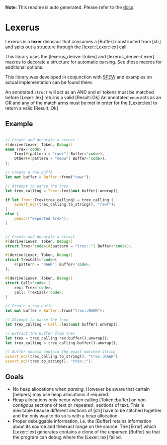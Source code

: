 **Note**: This readme is auto generated. Please refer to the [docs](https://docs.rs/lexerus/latest/lexerus).

# Lexerus
Lexerus is a **lexer** dinosaur that consumes a [Buffer]
constructed from [str] and spits out a structure through
the [lexer::Lexer::lex] call.

This library uses the [lexerus_derive::Token] and
[lexerus_derive::Lexer] macros to decorate a structure
for automatic parsing. See those macros for additional
options.

This library was developed in conjunction with [SPEW](https://github.com/babagreensheep/spew/tree/dev/elves/winky/src) and examples on actual implementation can be found there.

An annotated `struct` will act as an AND and all tokens must be matched before
[Lexer::lex] returns a valid [Result::Ok]
An annotated `enum` acts as an OR and any of the match arms must be met in order for the
[Lexer::lex] to return a valid [Result::Ok]


## Example
```rust

// Create and decorate a struct
#[derive(Lexer, Token, Debug)]
enum Trex<'code> {
    Trex(#[pattern = "rawr"] Buffer<'code>),
    Other(#[pattern = "meow"] Buffer<'code>),
};

// Create a raw buffe
let mut buffer = Buffer::from("rawr");

// Attempt to parse the trex
let trex_calling = Trex::lex(&mut buffer).unwrap();

if let Trex::Trex(trex_calling) = trex_calling {
    assert_eq!(trex_calling.to_string(), "rawr");
}
else {
    panic!("expected trex");
}
```

```rust

// Create and decorate a struct
#[derive(Lexer, Token, Debug)]
struct Trex<'code>(#[pattern = "trex::"] Buffer<'code>);

#[derive(Lexer, Token, Debug)]
struct TrexCall<'code>(
    #[pattern = "RAWR"] Buffer<'code>,
);

#[derive(Lexer, Token, Debug)]
struct Call<'code> {
    rex: Trex<'code>,
    call: TrexCall<'code>,
}

// Create a raw buffe
let mut buffer = Buffer::from("trex::RAWR");

// Attempt to parse the trex
let trex_calling = Call::lex(&mut buffer).unwrap();

// Extract the buffer from trex
let trex = trex_calling.rex.buffer().unwrap();
let trex_calling = trex_calling.buffer().unwrap();

// Buffer should contain the exact matched string
assert_eq!(trex_calling.to_string(), "trex::RAWR");
assert_eq!(trex.to_string(), "trex::");
```

## Goals
- No heap allocations when _parsing_. However be aware that certain [helpers] may use heap allocations if required.
- Heap allocations only occur when calling [Token::buffer] on _non-contigous_ sections of text or_repeated_ sections of text. This is inevitable beause different sections of  [str] have to be stitched together and the only way to do so is with a heap allocation.
- Proper debuggable information, i.e. the [Buffer] retains information about its source and theexact range on the source. The [Error] which [Lexer::lex] generates contains a clone of the unparsed [Buffer] so that the program can debug where the [Lexer::lex] failed.
